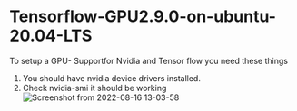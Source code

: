 # Tensorflow-GPU2.9.0-on-ubuntu-20.04-LTS


To setup a GPU- Supportfor Nvidia and Tensor flow you need these things
1. You should have nvidia device drivers installed.
2. Check nvidia-smi it should be working
![Screenshot from 2022-08-16 13-03-58](https://user-images.githubusercontent.com/45037843/184864535-2db2dbfa-8c9a-4afd-ba42-f268b975215a.png)
